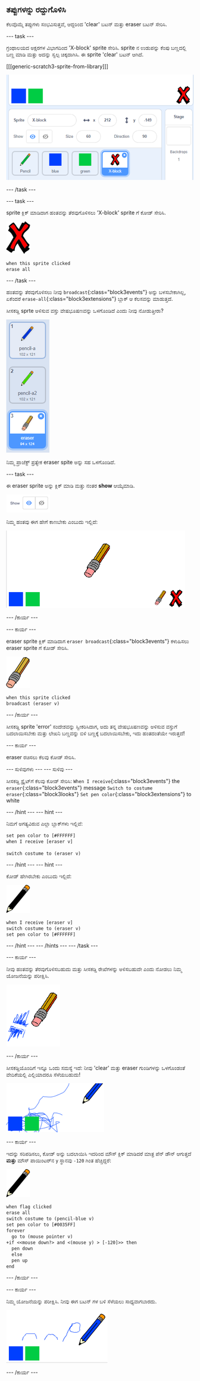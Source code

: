 ## ತಪ್ಪುಗಳನ್ನು ರದ್ದುಗೊಳಿಸಿ

ಕೆಲವೊಮ್ಮೆ ತಪ್ಪುಗಳು ಸಂಭವಿಸುತ್ತವೆ, ಆದ್ದರಿಂದ 'clear' ಬಟನ್ ಮತ್ತು eraser ಬಟನ್ ಸೇರಿಸಿ.

\--- task \---

ಗ್ರಂಥಾಲಯದ ಅಕ್ಷರಗಳ ವಿಭಾಗದಿಂದ 'X-block' sprite ಸೇರಿಸಿ. sprite ನ ಉಡುಪನ್ನು ಕೆಂಪು ಬಣ್ಣದಲ್ಲಿ ಬಣ್ಣ ಮಾಡಿ ಮತ್ತು ಅದನ್ನು ಸ್ವಲ್ಪ ಚಿಕ್ಕದಾಗಿಸಿ. ಈ sprite 'clear' ಬಟನ್ ಆಗಿದೆ.

[[[generic-scratch3-sprite-from-library]]]

![screenshot](images/paint-x.png)

\--- /task \---

\--- task \---

sprite ಕ್ಲಿಕ್ ಮಾಡಿದಾಗ ಹಂತವನ್ನು ತೆರವುಗೊಳಿಸಲು 'X-block' sprite ‌ಗೆ ಕೋಡ್ ಸೇರಿಸಿ.

![cross](images/cross.png)

```blocks3
when this sprite clicked
erase all
```

\--- /task \---

ಹಂತವನ್ನು ತೆರವುಗೊಳಿಸಲು ನೀವು `broadcast`{:class="block3events"} ಅನ್ನು ಬಳಸಬೇಕಾಗಿಲ್ಲ, ಏಕೆಂದರೆ `erase-all`{:class="block3extensions"} ಬ್ಲಾಕ್ ಆ ಕೆಲಸವನ್ನು ಮಾಡುತ್ತದೆ.

ಸೀಸಕಡ್ಡಿ sprte ಅಳಿಸುವ ವಸ್ತು ವೇಷಭೂಷಣವನ್ನು ಒಳಗೊಂಡಿದೆ ಎಂದು ನೀವು ನೋಡುತ್ತೀರಾ?

![screenshot](images/paint-eraser-costume.png)

ನಿಮ್ಮ ಪ್ರಾಜೆಕ್ಟ್ ಪ್ರತ್ಯೇಕ eraser spite ಅನ್ನು ಸಹ ಒಳಗೊಂಡಿದೆ.

\--- task \---

ಈ eraser sprite ಅನ್ನು ಕ್ಲಿಕ್ ಮಾಡಿ ಮತ್ತು ನಂತರ **show** ಆಯ್ಕೆಮಾಡಿ.

![screenshot](images/show-eraser.png)

ನಿಮ್ಮ ಹಂತವು ಈಗ ಹೇಗೆ ಕಾಣಬೇಕು ಎಂಬುದು ಇಲ್ಲಿದೆ:

![screenshot](images/paint-eraser-stage.png)

\--- /ಕಾರ್ಯ \---

\--- ಕಾರ್ಯ \---

eraser sprite ಕ್ಲಿಕ್ ಮಾಡಿದಾಗ `eraser broadcast`{:class="block3events"} ಕಳುಹಿಸಲು eraser sprite ‌ಗೆ ಕೋಡ್ ಸೇರಿಸಿ.

![eraser](images/eraser.png)

```blocks3
when this sprite clicked
broadcast (eraser v)
```

\--- /ಕಾರ್ಯ \---

ಸೀಸಕಡ್ಡಿ sprite 'error' ಸಂದೇಶವನ್ನು ಸ್ವೀಕರಿಸಿದಾಗ, ಅದು ತನ್ನ ವೇಷಭೂಷಣವನ್ನು ಅಳಿಸುವ ವಸ್ತುಗೆ ಬದಲಾಯಿಸಬೇಕು ಮತ್ತು ಲೇಖನಿ ಬಣ್ಣವನ್ನು ಬಿಳಿ ಬಣ್ಣಕ್ಕೆ ಬದಲಾಯಿಸಬೇಕು, ಇದು ಹಂತದಂತೆಯೇ ಇರುತ್ತದೆ!

\--- ಕಾರ್ಯ \---

eraser ರಚಿಸಲು ಕೆಲವು ಕೋಡ್ ಸೇರಿಸಿ.

\--- ಸುಳಿವುಗಳು \--- \--- ಸುಳಿವು \---

ಸೀಸಕಡ್ಡಿ ಸ್ಪ್ರೈಟ್‌ಗೆ ಕೆಲವು ಕೋಡ್ ಸೇರಿಸಿ: `When I receive`{:class="block3events"} the `eraser`{:class="block3events"} message `Switch to costume eraser`{:class="block3looks"} `Set pen color`{:class="block3extensions"} to white

\--- /hint \--- \--- hint \---

ನಿಮಗೆ ಅಗತ್ಯವಿರುವ ಎಲ್ಲಾ ಬ್ಲಾಕ್‌ಗಳು ಇಲ್ಲಿವೆ:

```blocks3
set pen color to [#FFFFFF]
when I receive [eraser v]

switch costume to (eraser v)
```

\--- /hint \--- \--- hint \---

ಕೋಡ್ ಹೇಗಿರಬೇಕು ಎಂಬುದು ಇಲ್ಲಿದೆ:

![pencil](images/pencil.png)

```blocks3
when I receive [eraser v]
switch costume to (eraser v)
set pen color to [#FFFFFF]
```

\--- /hint \--- \--- /hints \--- \--- /task \---

\--- ಕಾರ್ಯ \---

ನೀವು ಹಂತವನ್ನು ತೆರವುಗೊಳಿಸಬಹುದು ಮತ್ತು ಸೀಸಕಡ್ಡಿ ರೇಖೆಗಳನ್ನು ಅಳಿಸಬಹುದೇ ಎಂದು ನೋಡಲು ನಿಮ್ಮ ಯೋಜನೆಯನ್ನು ಪರೀಕ್ಷಿಸಿ.

![screenshot](images/paint-erase-test.png)

\--- /ಕಾರ್ಯ \---

ಸೀಸಕಡ್ಡಿ‌ಯೊಂದಿಗೆ ಇನ್ನೂ ಒಂದು ಸಮಸ್ಯೆ ಇದೆ: ನೀವು 'clear' ಮತ್ತು eraser ಗುಂಡಿಗಳನ್ನು ಒಳಗೊಂಡಂತೆ ವೇದಿಕೆಯಲ್ಲಿ ಎಲ್ಲಿಯಾದರೂ ಸೆಳೆಯಬಹುದು!

![screenshot](images/paint-draw-problem.png)

\--- ಕಾರ್ಯ \---

ಇದನ್ನು ಸರಿಪಡಿಸಲು, ಕೋಡ್ ಅನ್ನು ಬದಲಾಯಿಸಿ ಇದರಿಂದ ಮೌಸ್ ಕ್ಲಿಕ್ ಮಾಡಿದರೆ ಮಾತ್ರ ಪೆನ್ ಡೌನ್ ಆಗುತ್ತದೆ **ಮತ್ತು** ಮೌಸ್ ಪಾಯಿಂಟರ್‌ನ `y` ಸ್ಥಾನವು `-120` ಗಿಂತ ಹೆಚ್ಚಿದ್ದರೆ:

![pencil](images/pencil.png)

```blocks3
when flag clicked
erase all
switch costume to (pencil-blue v)
set pen color to [#0035FF]
forever
  go to (mouse pointer v)
+if <<mouse down?> and <(mouse y) > [-120]>> then 
  pen down
  else
  pen up
end
```

\--- /ಕಾರ್ಯ \---

\--- ಕಾರ್ಯ \---

ನಿಮ್ಮ ಯೋಜನೆಯನ್ನು ಪರೀಕ್ಷಿಸಿ. ನೀವು ಈಗ ಬಟನ್ ಗಳ ಬಳಿ ಸೆಳೆಯಲು ಸಾಧ್ಯವಾಗಬಾರದು.

![screenshot](images/paint-fixed.png)

\--- /ಕಾರ್ಯ \---